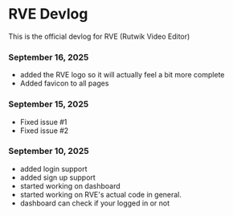 # RVE Devlog
This is the official devlog for RVE (Rutwik Video Editor)

### September 16, 2025
- added the RVE logo so it will actually feel a bit more complete
- Added favicon to all pages

### September 15, 2025
- Fixed issue #1
- Fixed issue #2

### September 10, 2025
- added login support
- added sign up support
- started working on dashboard
- started working on RVE's actual code in general.
- dashboard can check if your logged in or not
